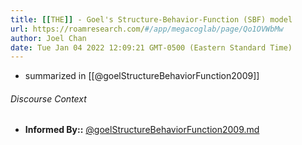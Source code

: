 ```yaml
---
title: [[THE]] - Goel's Structure-Behavior-Function (SBF) model
url: https://roamresearch.com/#/app/megacoglab/page/Qo1OVWbMw
author: Joel Chan
date: Tue Jan 04 2022 12:09:21 GMT-0500 (Eastern Standard Time)
---
```


- summarized in [[@goelStructureBehaviorFunction2009]]

###### Discourse Context

- **Informed By::** [@goelStructureBehaviorFunction2009.md](@goelStructureBehaviorFunction2009.md)
